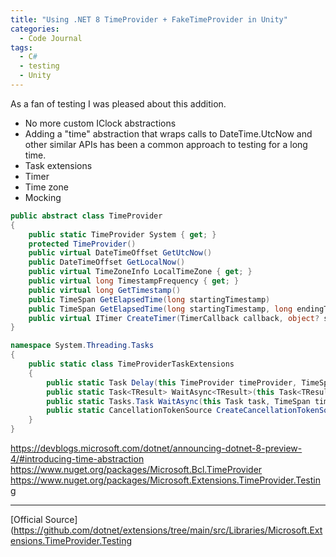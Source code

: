 ```yaml
---
title: "Using .NET 8 TimeProvider + FakeTimeProvider in Unity"
categories:
  - Code Journal
tags:
  - C#
  - testing
  - Unity
---
```


As a fan of testing I was pleased about this addition.

- No more custom IClock abstractions
- Adding a "time" abstraction that wraps calls to DateTime.UtcNow and other similar APIs has been a common approach to testing for a long time.
- Task extensions
- Timer
- Time zone
- Mocking

```csharp
public abstract class TimeProvider
{
    public static TimeProvider System { get; }
    protected TimeProvider() 
    public virtual DateTimeOffset GetUtcNow()
    public DateTimeOffset GetLocalNow()
    public virtual TimeZoneInfo LocalTimeZone { get; }
    public virtual long TimestampFrequency { get; }
    public virtual long GetTimestamp()
    public TimeSpan GetElapsedTime(long startingTimestamp)
    public TimeSpan GetElapsedTime(long startingTimestamp, long endingTimestamp)
    public virtual ITimer CreateTimer(TimerCallback callback, object? state,TimeSpan dueTime, TimeSpan period)
}
```

```csharp
namespace System.Threading.Tasks
{
    public static class TimeProviderTaskExtensions
    {
        public static Task Delay(this TimeProvider timeProvider, TimeSpan delay, CancellationToken cancellationToken = default) 
        public static Task<TResult> WaitAsync<TResult>(this Task<TResult> task, TimeSpan timeout, TimeProvider timeProvider, CancellationToken cancellationToken = default)
        public static Tasks.Task WaitAsync(this Task task, TimeSpan timeout, TimeProvider timeProvider, CancellationToken cancellationToken = default)
        public static CancellationTokenSource CreateCancellationTokenSource(this TimeProvider timeProvider, TimeSpan delay)
    }
}
```

https://devblogs.microsoft.com/dotnet/announcing-dotnet-8-preview-4/#introducing-time-abstraction
https://www.nuget.org/packages/Microsoft.Bcl.TimeProvider
https://www.nuget.org/packages/Microsoft.Extensions.TimeProvider.Testing

---

[Official Source](https://github.com/dotnet/extensions/tree/main/src/Libraries/Microsoft.Extensions.TimeProvider.Testing

